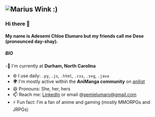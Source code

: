 
![Marius Wink :)](https://c.tenor.com/X0W5o0qtnbcAAAAd/marius-tears-of-themis.gif)
---

### Hi there 👋

#### My name is Adesemi Chloe Elumaro but my friends call me Dese (pronounced day-shay).  

##### BIO

-📍 I'm currently at **Durham, North Carolina**
- ⚙️ I use daily: `.py`, `.js`, `.html`, `.css`, `.svg`, `.java`
- 🌍 I'm mostly active within the **AniManga community** on [anilist](https://anilist.co/user/withlovedese/)
- 😄 Pronouns: She, her, hers
- 📫 Reach me: [LinkedIn](https://www.linkedin.com/in/adesemicelumaro/) or email @semielumaro@gmail.com
- ⚡️ Fun fact: I'm a fan of anime and gaming (mostly MMORPGs and JRPGs)
